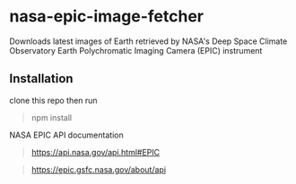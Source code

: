 # nasa-epic-image-fetcher

Downloads latest images of Earth retrieved by NASA's 
Deep Space Climate Observatory
Earth Polychromatic Imaging Camera (EPIC) instrument

## Installation
clone this repo then run

> npm install

NASA EPIC API documentation

> https://api.nasa.gov/api.html#EPIC

> https://epic.gsfc.nasa.gov/about/api